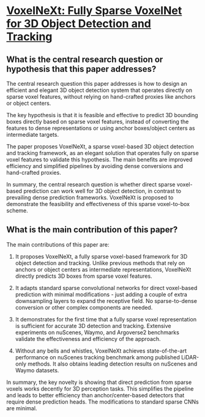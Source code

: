# [VoxelNeXt: Fully Sparse VoxelNet for 3D Object Detection and Tracking](https://arxiv.org/abs/2303.11301)

## What is the central research question or hypothesis that this paper addresses?

 The central research question this paper addresses is how to design an efficient and elegant 3D object detection system that operates directly on sparse voxel features, without relying on hand-crafted proxies like anchors or object centers. 

The key hypothesis is that it is feasible and effective to predict 3D bounding boxes directly based on sparse voxel features, instead of converting the features to dense representations or using anchor boxes/object centers as intermediate targets.

The paper proposes VoxelNeXt, a sparse voxel-based 3D object detection and tracking framework, as an elegant solution that operates fully on sparse voxel features to validate this hypothesis. The main benefits are improved efficiency and simplified pipelines by avoiding dense conversions and hand-crafted proxies.

In summary, the central research question is whether direct sparse voxel-based prediction can work well for 3D object detection, in contrast to prevailing dense prediction frameworks. VoxelNeXt is proposed to demonstrate the feasibility and effectiveness of this sparse voxel-to-box scheme.


## What is the main contribution of this paper?

 The main contributions of this paper are:

1. It proposes VoxelNeXt, a fully sparse voxel-based framework for 3D object detection and tracking. Unlike previous methods that rely on anchors or object centers as intermediate representations, VoxelNeXt directly predicts 3D boxes from sparse voxel features.

2. It adapts standard sparse convolutional networks for direct voxel-based prediction with minimal modifications - just adding a couple of extra downsampling layers to expand the receptive field. No sparse-to-dense conversion or other complex components are needed. 

3. It demonstrates for the first time that a fully sparse voxel representation is sufficient for accurate 3D detection and tracking. Extensive experiments on nuScenes, Waymo, and Argoverse2 benchmarks validate the effectiveness and efficiency of the approach.

4. Without any bells and whistles, VoxelNeXt achieves state-of-the-art performance on nuScenes tracking benchmark among published LiDAR-only methods. It also obtains leading detection results on nuScenes and Waymo datasets.

In summary, the key novelty is showing that direct prediction from sparse voxels works decently for 3D perception tasks. This simplifies the pipeline and leads to better efficiency than anchor/center-based detectors that require dense prediction heads. The modifications to standard sparse CNNs are minimal.
